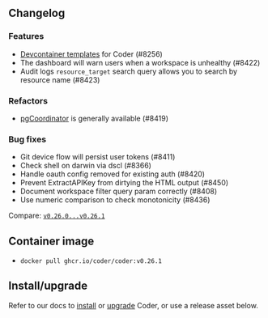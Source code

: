 ## Changelog

### Features

- [Devcontainer templates](https://coder.com/docs/v2/latest/templates/dev-containers)
  for Coder (#8256)
- The dashboard will warn users when a workspace is unhealthy (#8422)
- Audit logs `resource_target` search query allows you to search by resource
  name (#8423)

### Refactors

- [pgCoordinator](https://github.com/coder/coder/pull/8044) is generally
  available (#8419)

### Bug fixes

- Git device flow will persist user tokens (#8411)
- Check shell on darwin via dscl (#8366)
- Handle oauth config removed for existing auth (#8420)
- Prevent ExtractAPIKey from dirtying the HTML output (#8450)
- Document workspace filter query param correctly (#8408)
- Use numeric comparison to check monotonicity (#8436)

Compare:
[`v0.26.0...v0.26.1`](https://github.com/coder/coder/compare/v0.26.0...v0.26.1)

## Container image

- `docker pull ghcr.io/coder/coder:v0.26.1`

## Install/upgrade

Refer to our docs to [install](https://coder.com/docs/v2/latest/install) or
[upgrade](https://coder.com/docs/v2/latest/admin/upgrade) Coder, or use a
release asset below.
